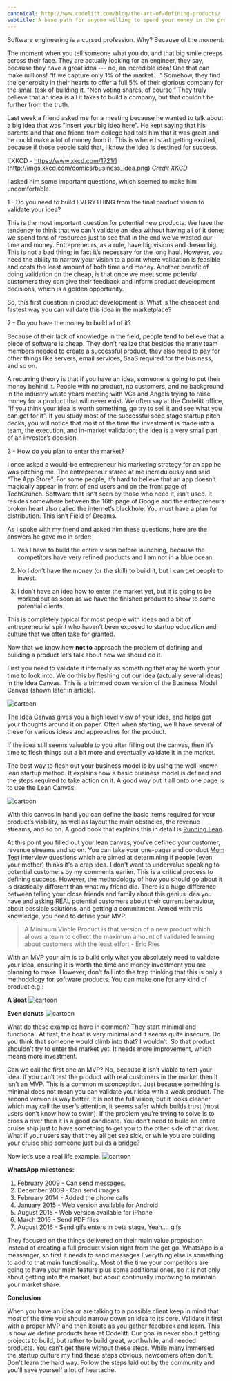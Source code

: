```yaml
---
canonical: http://www.codelitt.com/blog/the-art-of-defining-products/
subtitle: A base path for anyone willing to spend your money in the product you want to sell instead of in the one that no one wants
---
```


Software engineering is a cursed profession. Why? Because of the _moment_:

The moment when you tell someone what you do, and that big smile creeps across their face. They are actually looking for an engineer, they say, because they have a great idea --- no, an incredible idea! One that can make millions! “If we capture only 1% of the market….” Somehow, they find the generosity in their hearts to offer a full 5% of their glorious company for the small task of building it. “Non voting shares, of course.” They truly believe that an idea is all it takes to build a company, but that couldn’t be further from the truth. 

Last week a friend asked me for a meeting because he wanted to talk about a big idea that was "insert your big idea here". He kept saying that his parents and that one friend from college had told him that it was great and he could make a lot of money from it. This is where I start getting excited, because if those people said that,  I know the idea is destined for success. </sarcasm>

![XKCD - https://www.xkcd.com/1721/](http://imgs.xkcd.com/comics/business_idea.png)
*[Credit XKCD](https://www.xkcd.com/1721/)* 

I asked him some important questions, which seemed to make him uncomfortable.

1 - Do you need to build EVERYTHING from the final product vision to validate your idea?

This is the most important question for potential new products. We have the tendency to think that we can't validate an idea without having all of it done; we spend tons of resources just to see that in the end we’ve wasted our time and money. Entrepreneurs, as a rule, have big visions and dream big. This is not a bad thing; in fact it’s necessary for the long haul. However, you need the ability to narrow your vision to a point where validation is feasible and costs the least amount of both time and money. Another benefit of doing validation on the cheap, is that once we meet some potential customers they can give their feedback and inform product development decisions, which is a golden opportunity.

So, this first question in product development is: What is the cheapest and fastest way you can validate this idea in the marketplace?

2 - Do you have the money to build all of it?

Because of their lack of knowledge in the field, people tend to believe that a piece of software is cheap. They don’t realize that besides the many team members needed to create a successful product, they also need to pay for other things like servers, email services, SaaS required for the business, and so on.

A recurring theory is that if you have an idea, someone is going to put their money behind it. People with no product, no customers, and no background in the industry waste years meeting with VCs and Angels trying to raise money for a product that will never exist. We often say at the Codelitt office, “If you think your idea is worth something, go try to sell it and see what you can get for it”. If you study most of the successful seed stage startup pitch decks, you will notice that most of the time the investment is made into a team, the execution, and in-market validation; the idea is a very small part of an investor’s decision. 

3 - How do you plan to enter the market?

I once asked a would-be entrepreneur his marketing strategy for an app he was pitching me. The entrepreneur stared at me incredulously and said “The App Store”. For some people, it’s hard to believe that an app doesn't magically appear in front of end users and on the front page of TechCrunch. Software that isn’t seen by those who need it, isn’t used. It resides somewhere between the 16th page of Google and the entrepreneurs broken heart also called the internet’s blackhole. You must have a plan for distribution. This isn’t Field of Dreams.

As I spoke with my friend and asked him these questions, here are the answers he gave me in order:

1. Yes I have to build the entire vision before launching, because the competitors have very refined products and I am not in a blue ocean.

2. No I don’t have the money (or the skill) to build it, but I can get people to invest.

3. I don’t have an idea how to enter the market yet, but it is going to be worked out as soon as we have the finished product to show to some potential clients.

This is completely typical for most people with ideas and a bit of entrepreneurial spirit who haven’t been exposed to startup education and culture that we often take for granted. 

Now that we know how **not to** approach the problem of defining and building a product let’s talk about how we should do it.

First you need to validate it internally as something that may be worth your time to look into. We do this by fleshing out our idea (actually several ideas) in the Idea Canvas. This is a trimmed down version of the Business Model Canvas (shown later in article). 

![cartoon](https://raw.githubusercontent.com/kaiomagalhaes/blog/master/en/images/image02.png)

The Idea Canvas gives you a high level view of your idea, and helps get your thoughts around it on paper. Often when starting, we'll have several of these for various ideas and approaches for the product.

If the idea still seems valuable to you after filling out the canvas, then it’s time to flesh  things out a bit more and eventually validate it in the market. 

The best way to flesh out your business model is by using the well-known lean startup method. It explains how a basic business model is defined and the steps required to take action on it. A good way put it all onto one page is to use the Lean Canvas:

![cartoon](https://raw.githubusercontent.com/kaiomagalhaes/blog/master/en/images/image01.jpg)

With this canvas in hand you can define the basic items required for your product’s viability, as well as layout the main obstacles, the revenue streams, and so on. A good book that explains this in detail is [Running Lean](https://www.amazon.com/Running-Lean-Iterate-Works-OReilly/dp/1449305172).

At this point you filled out your lean canvas, you’ve defined your customer, revenue streams and so on. You can take your one-pager and conduct [Mom Test](http://momtestbook.com/) interview questions which are aimed at determining if people (even your mother) thinks it's a crap idea. I don't want to undervalue speaking to potential customers by my comments earlier. This is a critical process to defining success. However, the methodology of how you should go about it is drastically different than what my friend did. There is a huge difference between telling your close friends and family about this genius idea you have and asking REAL potential customers about their current behaviour, about possible solutions, and getting a commitment. Armed with this knowledge, you need to define your MVP.

>A Minimum Viable Product is that version of a new product which allows a team to collect the maximum amount of validated learning about customers with the least effort - Eric Ries

With an MVP your aim is to build only what you absolutely need to validate your idea, ensuring it is worth the time and money investment you are planning to make. However, don’t fall into the trap thinking that this is only a methodology for software products. You can make one for any kind of product e.g.:

**A Boat**
![cartoon](https://raw.githubusercontent.com/kaiomagalhaes/blog/master/en/images/image03.png)

**Even  donuts**
![cartoon](https://raw.githubusercontent.com/kaiomagalhaes/blog/master/en/images/image04.jpg)

What do these examples have in common? They start minimal and functional. At first, the boat is very minimal and it seems quite insecure. Do you think that someone would climb into that? I wouldn’t. So that product shouldn’t try to enter the market yet. It needs more improvement, which means more investment.

Can we call the first one an MVP? No, because it isn’t viable to test your idea. If you can’t test the product with real customers in the market then it isn’t an MVP. This is a common misconception. Just because something is minimal does not mean you can validate your idea with a weak product. The second version is way better. It is not the full vision, but it looks cleaner which may call the user’s attention, it seems safer which builds trust (most users don’t know how to swim). If the problem you’re trying to solve is to cross a river then it is a good candidate. You don’t need to build an entire cruise ship just to have something to get you to the other side of that river. What if your users say that they all get sea sick, or while you are building your cruise ship someone just builds a bridge?

Now let’s use a real life example.
![cartoon](https://raw.githubusercontent.com/kaiomagalhaes/blog/master/en/images/image05.jpg)


**WhatsApp milestones:**

1. February 2009 - Can send messages.
2. December 2009 - Can send images
3. February 2014 - Added the phone calls
4. January 2015 - Web version available for Android 
5. August 2015 - Web version available for iPhone
6. March 2016 -  Send PDF files
7. August 2016 - Send gifs enters in beta stage, Yeah…. gifs

They focused on the things delivered on their main value proposition instead of creating a full product vision right from the get go. WhatsApp is a messenger, so first it needs to send messages.Everything else is something to add to that main functionality. Most of the time your competitors are going to have your main feature plus some additional ones, so it is not only about getting into the market, but about continually improving to maintain your market share.

**Conclusion**

When you have an idea or are talking to a possible client keep in mind that most of the time you should narrow down an idea to its core. Validate it first with a proper MVP and then iterate as you gather feedback and learn. This is how we define products here at Codelitt. Our goal is never about getting projects to build, but rather to build great, worthwhile, and needed products. You can't get there without these steps. While many immersed the startup culture my find these steps obvious, newcomers often don't. Don't learn the hard way. Follow the steps laid out by the community and you'll save yourself a lot of heartache. 
